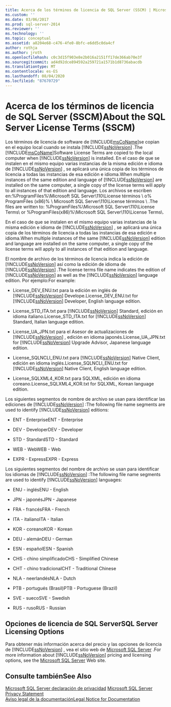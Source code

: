 ```yaml
---
title: Acerca de los términos de licencia de SQL Server (SSCM) | Microsoft Docs
ms.custom: ''
ms.date: 03/06/2017
ms.prod: sql-server-2014
ms.reviewer: ''
ms.technology: ''
ms.topic: conceptual
ms.assetid: a8204e68-c476-4fe0-8bfc-e6dd5c0da4cf
author: rothja
ms.author: jroth
ms.openlocfilehash: c0c3d15f903e8e2b016a2151ff17de366ab70e3f
ms.sourcegitcommit: ad4d92dce894592a259721a1571b1d8736abacdb
ms.translationtype: MT
ms.contentlocale: es-ES
ms.lasthandoff: 08/04/2020
ms.locfileid: "87670729"
---
```

# <a name="about-the-sql-server-license-terms-sscm"></a><span data-ttu-id="3a58a-102">Acerca de los términos de licencia de SQL Server (SSCM)</span><span class="sxs-lookup"><span data-stu-id="3a58a-102">About the SQL Server License Terms (SSCM)</span></span>
  <span data-ttu-id="3a58a-103">Los términos de licencia de software de [!INCLUDE[msCoName](../../includes/msconame-md.md)]se copian en el equipo local cuando se instala [!INCLUDE[ssNoVersion](../../includes/ssnoversion-md.md)] .</span><span class="sxs-lookup"><span data-stu-id="3a58a-103">The [!INCLUDE[msCoName](../../includes/msconame-md.md)]Software License Terms are copied to the local computer when [!INCLUDE[ssNoVersion](../../includes/ssnoversion-md.md)] is installed.</span></span> <span data-ttu-id="3a58a-104">En el caso de que se instalen en el mismo equipo varias instancias de la misma edición e idioma de [!INCLUDE[ssNoVersion](../../includes/ssnoversion-md.md)] , se aplicará una única copia de los términos de licencia a todas las instancias de esa edición e idioma.</span><span class="sxs-lookup"><span data-stu-id="3a58a-104">When multiple instances of the same edition and language of [!INCLUDE[ssNoVersion](../../includes/ssnoversion-md.md)] are installed on the same computer, a single copy of the license terms will apply to all instances of that edition and language.</span></span> <span data-ttu-id="3a58a-105">Los archivos se escriben en:%ProgramFiles%\Microsoft SQL Server\110\License términos \ o% ProgramFiles (x86)% \ Microsoft SQL Server\110\License términos \\ .</span><span class="sxs-lookup"><span data-stu-id="3a58a-105">The files are written to: %ProgramFiles%\Microsoft SQL Server\110\License Terms\ or %ProgramFiles(x86)%\Microsoft SQL Server\110\License Terms\\.</span></span>  
  
 <span data-ttu-id="3a58a-106">En el caso de que se instalen en el mismo equipo varias instancias de la misma edición e idioma de [!INCLUDE[ssNoVersion](../../includes/ssnoversion-md.md)] , se aplicará una única copia de los términos de licencia a todas las instancias de esa edición e idioma.</span><span class="sxs-lookup"><span data-stu-id="3a58a-106">When multiple instances of the same [!INCLUDE[ssNoVersion](../../includes/ssnoversion-md.md)] edition and language are installed on the same computer, a single copy of the license terms will apply to all instances of that edition and language.</span></span>  
  
 <span data-ttu-id="3a58a-107">El nombre de archivo de los términos de licencia indica la edición de [!INCLUDE[ssNoVersion](../../includes/ssnoversion-md.md)] así como la edición de idioma de [!INCLUDE[ssNoVersion](../../includes/ssnoversion-md.md)] .</span><span class="sxs-lookup"><span data-stu-id="3a58a-107">The license terms file name indicates the edition of [!INCLUDE[ssNoVersion](../../includes/ssnoversion-md.md)] as well as the [!INCLUDE[ssNoVersion](../../includes/ssnoversion-md.md)] language edition.</span></span> <span data-ttu-id="3a58a-108">Por ejemplo:</span><span class="sxs-lookup"><span data-stu-id="3a58a-108">For example:</span></span>  
  
-   <span data-ttu-id="3a58a-109">License_DEV_ENU.txt para la edición en inglés de [!INCLUDE[ssNoVersion](../../includes/ssnoversion-md.md)] Develope.</span><span class="sxs-lookup"><span data-stu-id="3a58a-109">License_DEV_ENU.txt for [!INCLUDE[ssNoVersion](../../includes/ssnoversion-md.md)] Developer, English language edition.</span></span>  
  
-   <span data-ttu-id="3a58a-110">License_STD_ITA.txt para [!INCLUDE[ssNoVersion](../../includes/ssnoversion-md.md)] Standard, edición en idioma italiano.</span><span class="sxs-lookup"><span data-stu-id="3a58a-110">License_STD_ITA.txt for [!INCLUDE[ssNoVersion](../../includes/ssnoversion-md.md)] Standard, Italian language edition.</span></span>  
  
-   <span data-ttu-id="3a58a-111">License_UA_JPN.txt para el Asesor de actualizaciones de [!INCLUDE[ssNoVersion](../../includes/ssnoversion-md.md)] , edición en idioma japonés.</span><span class="sxs-lookup"><span data-stu-id="3a58a-111">License_UA_JPN.txt for [!INCLUDE[ssNoVersion](../../includes/ssnoversion-md.md)] Upgrade Advisor, Japanese language edition.</span></span>  
  
-   <span data-ttu-id="3a58a-112">License_SQLNCLI_ENU.txt para [!INCLUDE[ssNoVersion](../../includes/ssnoversion-md.md)] Native Client, edición en idioma inglés.</span><span class="sxs-lookup"><span data-stu-id="3a58a-112">License_SQLNCLI_ENU.txt for [!INCLUDE[ssNoVersion](../../includes/ssnoversion-md.md)] Native Client, English language edition.</span></span>  
  
-   <span data-ttu-id="3a58a-113">License_SQLXML4_KOR.txt para SQLXML, edición en idioma coreano.</span><span class="sxs-lookup"><span data-stu-id="3a58a-113">License_SQLXML4_KOR.txt for SQLXML, Korean language edition.</span></span>  
  
 <span data-ttu-id="3a58a-114">Los siguientes segmentos de nombre de archivo se usan para identificar las ediciones de [!INCLUDE[ssNoVersion](../../includes/ssnoversion-md.md)] :</span><span class="sxs-lookup"><span data-stu-id="3a58a-114">The following file name segments are used to identify [!INCLUDE[ssNoVersion](../../includes/ssnoversion-md.md)] editions:</span></span>  
  
-   <span data-ttu-id="3a58a-115">ENT - Enterprise</span><span class="sxs-lookup"><span data-stu-id="3a58a-115">ENT - Enterprise</span></span>  
  
-   <span data-ttu-id="3a58a-116">DEV - Developer</span><span class="sxs-lookup"><span data-stu-id="3a58a-116">DEV - Developer</span></span>  
  
-   <span data-ttu-id="3a58a-117">STD - Standard</span><span class="sxs-lookup"><span data-stu-id="3a58a-117">STD - Standard</span></span>  
  
-   <span data-ttu-id="3a58a-118">WEB - Web</span><span class="sxs-lookup"><span data-stu-id="3a58a-118">WEB - Web</span></span>  
  
-   <span data-ttu-id="3a58a-119">EXPR - Express</span><span class="sxs-lookup"><span data-stu-id="3a58a-119">EXPR - Express</span></span>  
  
 <span data-ttu-id="3a58a-120">Los siguientes segmentos del nombre de archivo se usan para identificar los idiomas de [!INCLUDE[ssNoVersion](../../includes/ssnoversion-md.md)] :</span><span class="sxs-lookup"><span data-stu-id="3a58a-120">The following file name segments are used to identify [!INCLUDE[ssNoVersion](../../includes/ssnoversion-md.md)] languages:</span></span>  
  
-   <span data-ttu-id="3a58a-121">ENU - inglés</span><span class="sxs-lookup"><span data-stu-id="3a58a-121">ENU - English</span></span>  
  
-   <span data-ttu-id="3a58a-122">JPN - japonés</span><span class="sxs-lookup"><span data-stu-id="3a58a-122">JPN - Japanese</span></span>  
  
-   <span data-ttu-id="3a58a-123">FRA - francés</span><span class="sxs-lookup"><span data-stu-id="3a58a-123">FRA - French</span></span>  
  
-   <span data-ttu-id="3a58a-124">ITA - italiano</span><span class="sxs-lookup"><span data-stu-id="3a58a-124">ITA - Italian</span></span>  
  
-   <span data-ttu-id="3a58a-125">KOR - coreano</span><span class="sxs-lookup"><span data-stu-id="3a58a-125">KOR - Korean</span></span>  
  
-   <span data-ttu-id="3a58a-126">DEU - alemán</span><span class="sxs-lookup"><span data-stu-id="3a58a-126">DEU - German</span></span>  
  
-   <span data-ttu-id="3a58a-127">ESN - español</span><span class="sxs-lookup"><span data-stu-id="3a58a-127">ESN - Spanish</span></span>  
  
-   <span data-ttu-id="3a58a-128">CHS - chino simplificado</span><span class="sxs-lookup"><span data-stu-id="3a58a-128">CHS - Simplified Chinese</span></span>  
  
-   <span data-ttu-id="3a58a-129">CHT - chino tradicional</span><span class="sxs-lookup"><span data-stu-id="3a58a-129">CHT - Traditional Chinese</span></span>  
  
-   <span data-ttu-id="3a58a-130">NLA - neerlandés</span><span class="sxs-lookup"><span data-stu-id="3a58a-130">NLA - Dutch</span></span>  
  
-   <span data-ttu-id="3a58a-131">PTB - portugués (Brasil)</span><span class="sxs-lookup"><span data-stu-id="3a58a-131">PTB - Portuguese (Brazil)</span></span>  
  
-   <span data-ttu-id="3a58a-132">SVE - sueco</span><span class="sxs-lookup"><span data-stu-id="3a58a-132">SVE - Swedish</span></span>  
  
-   <span data-ttu-id="3a58a-133">RUS - ruso</span><span class="sxs-lookup"><span data-stu-id="3a58a-133">RUS - Russian</span></span>  
  
## <a name="sql-server-licensing-options"></a><span data-ttu-id="3a58a-134">Opciones de licencia de SQL Server</span><span class="sxs-lookup"><span data-stu-id="3a58a-134">SQL Server Licensing Options</span></span>  
 <span data-ttu-id="3a58a-135">Para obtener más información acerca del precio y las opciones de licencia de [!INCLUDE[ssNoVersion](../../includes/ssnoversion-md.md)] , vea el sitio web de [Microsoft SQL Server](https://go.microsoft.com/fwlink/?LinkId=190955) .</span><span class="sxs-lookup"><span data-stu-id="3a58a-135">For more information about [!INCLUDE[ssNoVersion](../../includes/ssnoversion-md.md)] pricing and licensing options, see the [Microsoft SQL Server](https://go.microsoft.com/fwlink/?LinkId=190955) Web site.</span></span>  
  
## <a name="see-also"></a><span data-ttu-id="3a58a-136">Consulte también</span><span class="sxs-lookup"><span data-stu-id="3a58a-136">See Also</span></span>  
 <span data-ttu-id="3a58a-137">[Microsoft SQL Server declaración de privacidad](../../../2014/getting-started/microsoft-sql-server-privacy-statement.md) </span><span class="sxs-lookup"><span data-stu-id="3a58a-137">[Microsoft SQL Server Privacy Statement](../../../2014/getting-started/microsoft-sql-server-privacy-statement.md) </span></span>  
 [<span data-ttu-id="3a58a-138">Aviso legal de la documentación</span><span class="sxs-lookup"><span data-stu-id="3a58a-138">Legal Notice for Documentation</span></span>](../../../2014/getting-started/legal-notice-for-documentation.md)  
  
  
